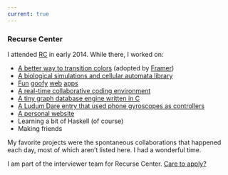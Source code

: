 ```yaml
---
current: true
---
```


### Recurse Center

I attended [RC](https://www.recurse.com/scout/click?t=4bdcd56dfdb6c80c7832262c0bb8007b) in early 2014. While there, I worked on:

-   [A better way to transition colors](https://rileyjshaw.com/blog/hue-angle-transitions) (adopted by [Framer](https://www.framer.com/))
-   [A biological simulations and cellular automata library](https://rileyjshaw.com/terra)
-   [Fun](http://ushld.rileyjshaw.com) [goofy](https://github.com/rileyjshaw/own-this-website) [web](https://github.com/rileyjshaw/boxes) [apps](https://github.com/rileyjshaw/filesupply)
-   [A real-time collaborative coding environment](https://github.com/neerajwahi/pairjam)
-   [A tiny graph database engine written in C](https://github.com/adventure-db/adventure)
-   [A Ludum Dare entry that used phone gyroscopes as controllers](https://github.com/ben-eath/the-surf-ace)
-   [A personal website](https://v2.rileyjshaw.com/)
-   Learning a bit of Haskell (of course)
-   Making friends

My favorite projects were the spontaneous collaborations that happened each day, most of which aren’t listed here. I had a wonderful time.

I am part of the interviewer team for Recurse Center. [Care to apply?](https://www.recurse.com/scout/click?t=4bdcd56dfdb6c80c7832262c0bb8007b)
